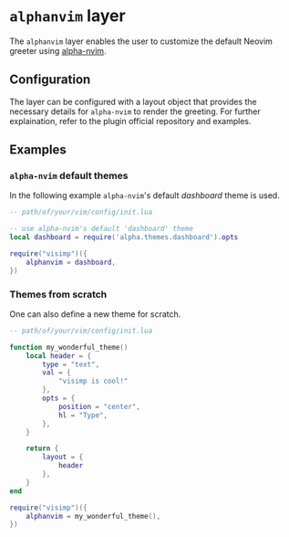 # `alphanvim` layer

The `alphanvim` layer enables the user to customize the default Neovim greeter using
[alpha-nvim](https://github.com/goolord/alpha-nvim).

## Configuration
The layer can be configured with a layout object that provides the necessary details
for `alpha-nvim` to render the greeting. For further explaination, refer to the
plugin official repository and examples.

## Examples

### `alpha-nvim` default themes
In the following example `alpha-nvim`'s default _dashboard_ theme is used.

```lua
-- path/of/your/vim/config/init.lua

-- use alpha-nvim's default 'dashboard' theme
local dashboard = require('alpha.themes.dashboard').opts

require("visimp")({
    alphanvim = dashboard,
})
```

### Themes from scratch
One can also define a new theme for scratch.
```lua
-- path/of/your/vim/config/init.lua

function my_wonderful_theme()
    local header = {
        type = "text",
        val = {
            "visimp is cool!"
        },
        opts = {
            position = "center",
            hl = "Type",
        },
    }

    return {
        layout = {
            header
        },
    }
end

require("visimp")({
    alphanvim = my_wonderful_theme(),
})
```
